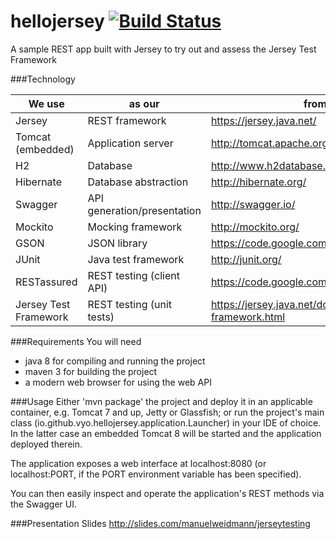 # hellojersey [![Build Status](https://api.shippable.com/projects/54f9d4f35ab6cc135294191b/badge?branchName=master)](https://app.shippable.com/projects/54f9d4f35ab6cc135294191b/builds/latest)

A sample REST app built with Jersey to try out and assess the Jersey Test Framework


###Technology

We use                 | as our                       | from here
-----------------------|------------------------------|---------------------------
Jersey                 |  REST framework              | https://jersey.java.net/
Tomcat (embedded)      |  Application server          | http://tomcat.apache.org/download-80.cgi
H2                     |  Database                    | http://www.h2database.com/
Hibernate              |  Database abstraction        | http://hibernate.org/
Swagger                |  API generation/presentation | http://swagger.io/
Mockito                |  Mocking framework           | http://mockito.org/
GSON                   |  JSON library                | https://code.google.com/p/google-gson/
JUnit                  |  Java test framework         | http://junit.org/
RESTassured            |  REST testing (client API)   | https://code.google.com/p/rest-assured/
Jersey Test Framework  |  REST testing (unit tests)   | https://jersey.java.net/documentation/latest/test-framework.html

###Requirements
You will need
- java 8 for compiling and running the project
- maven 3 for building the project
- a modern web browser for using the web API

###Usage
Either 'mvn package' the project and deploy it in an applicable container, e.g. Tomcat 7 and up, Jetty or Glassfish;
or run the project's main class (io.github.vyo.hellojersey.application.Launcher) in your IDE of choice.
In the latter case an embedded Tomcat 8 will be started and the application deployed therein.

The application exposes a web interface at localhost:8080 (or localhost:PORT, if the PORT environment variable has been specified).

You can then easily inspect and operate the application's REST methods via the Swagger UI.

###Presentation Slides
http://slides.com/manuelweidmann/jerseytesting
